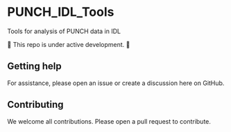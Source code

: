 # PUNCH_IDL_Tools
Tools for analysis of PUNCH data in IDL

🚧 This repo is under active development. 🚧

## Getting help
For assistance, please open an issue or create a discussion here on GitHub. 

## Contributing
We welcome all contributions. Please open a pull request to contribute.
